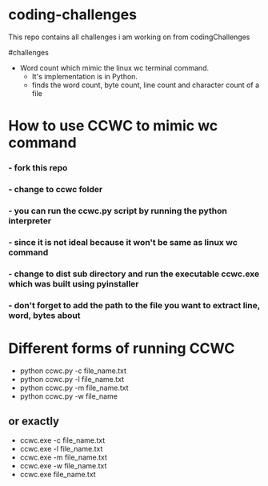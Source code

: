 # coding-challenges
This repo contains all challenges i am working on from codingChallenges


#challenges
- Word count which mimic the linux wc terminal command.
  -  It's implementation is in Python.
  -  finds the word count, byte count, line count and character count of a file

# How to use  CCWC to mimic wc command
### - fork this repo
### - change to ccwc folder 
### - you can run the ccwc.py script by running the python interpreter
### - since it is not ideal because it won't be same as linux wc command
### - change to dist sub directory and run the executable ccwc.exe which was built using pyinstaller
### - don't forget to add the path to the file you want to extract line, word, bytes about

# Different forms of running CCWC
- python ccwc.py -c file_name.txt
- python ccwc.py -l file_name.txt
- python ccwc.py -m file_name.txt
- python ccwc.py -w file_name
## or exactly 
- ccwc.exe -c file_name.txt
- ccwc.exe -l file_name.txt
- ccwc.exe -m file_name.txt
- ccwc.exe -w file_name.txt
- ccwc.exe  file_name.txt


